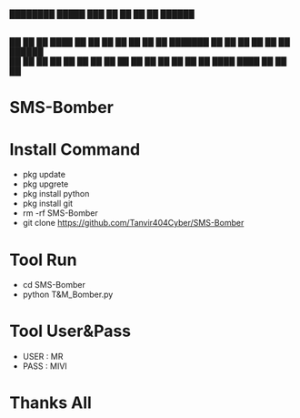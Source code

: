 ###### ████████  █████  ███    ██ ██    ██ ██ ██████  
   ██    ██   ██ ████   ██ ██    ██ ██ ██   ██ 
   ██    ███████ ██ ██  ██ ██    ██ ██ ██████  
   ██    ██   ██ ██  ██ ██  ██  ██  ██ ██   ██ 
   ██    ██   ██ ██   ████   ████   ██ ██   ██ 

# SMS-Bomber
# Install Command
- pkg update
- pkg upgrete
- pkg install python
- pkg install git
- rm -rf SMS-Bomber
- git clone https://github.com/Tanvir404Cyber/SMS-Bomber
# Tool Run
- cd SMS-Bomber
- python T&M_Bomber.py
# Tool User&Pass
- USER : MR
- PASS : MIVI
# Thanks All
